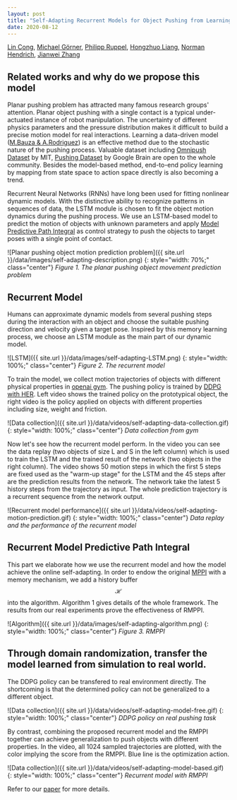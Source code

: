 ```yaml
---
layout: post
title: "Self-Adapting Recurrent Models for Object Pushing from Learning in Simulation"
date: 2020-08-12
---
```



[Lin Cong](https://tams.informatik.uni-hamburg.de/people/cong/), [Michael Görner](https://tams.informatik.uni-hamburg.de/people/goerner/), [Philipp Ruppel](https://tams.informatik.uni-hamburg.de/people/ruppel/), [Hongzhuo Liang](https://tams.informatik.uni-hamburg.de/people/liang/), [Norman Hendrich](https://tams.informatik.uni-hamburg.de/people/hendrich/), [Jianwei Zhang](https://tams.informatik.uni-hamburg.de/people/zhang/)

## Related works and why do we propose this model

Planar pushing problem has attracted many famous research groups' attention. Planar object pushing with a single contact is a typical under-actuated instance of robot manipulation. The uncertainty of different physics parameters and the pressure distribution makes it difficult to build a precise motion model for real interactions. Learning a data-driven model ([M.Bauza & A.Rodriguez](https://arxiv.org/abs/1704.03033)) is an effective method due to the stochastic nature of the pushing process. Valuable dataset including [Omnipush Dataset](http://web.mit.edu/mcube/omnipush-dataset/) by MIT, [Pushing Dataset](https://sites.google.com/site/brainrobotdata/home/push-dataset) by Google Brain are open to the whole community. Besides the model-based method, end-to-end policy learning by mapping from state space to action space directly is also becoming a trend.

Recurrent Neural Networks (RNNs) have long been used for fitting nonlinear dynamic models.
With the distinctive ability to recognize patterns in sequences of data, the LSTM module is chosen to fit the object motion dynamics during the pushing process. We use an LSTM-based model to predict the motion of objects with unknown parameters
and apply [Model Predictive Path Integral](https://homes.cs.washington.edu/~bboots/files/InformationTheoreticMPC.pdf) as control strategy to push the objects to target poses with a single point of contact.

![Planar pushing object motion prediction problem]({{ site.url }}/data/images/self-adapting-description.png)
{: style="width: 70%;" class="center"}
*Figure 1. The planar pushing object movement prediction problem*

## Recurrent Model

Humans can approximate dynamic models from several pushing steps during the interaction with an object and choose the suitable pushing direction and velocity given a target pose. Inspired by this memory learning process, we choose an LSTM module as the main part of our dynamic model.

![LSTM]({{ site.url }}/data/images/self-adapting-LSTM.png)
{: style="width: 100%;" class="center"}
*Figure 2. The recurrent model*


To train the model, we collect motion trajectories of objects with different physical properties in [openai gym](https://gym.openai.com/). The pushing policy is trained by [DDPG with HER](https://arxiv.org/abs/1707.01495). Left video shows the trained policy on the prototypical object, the right video is the policy applied on objects with different properties including size, weight and friction.

![Data collection]({{ site.url }}/data/videos/self-adapting-data-collection.gif)
{: style="width: 100%;" class="center"}
*Data collection from gym*

Now let's see how the recurrent model perform. In the video you can see the data replay (two objects of size L and S in the left column) which is used to train the LSTM and the trained result of the network (two objects in the right column). The video shows 50 motion steps in which the first 5 steps are fixed used as the "warm-up stage" for the LSTM and the 45 steps after are the prediction results from the network. The network take the latest 5 history steps from the trajectory as input. The whole prediction trajectory is a recurrent sequence from the network output.

![Recurrent model performance]({{ site.url }}/data/videos/self-adapting-motion-prediction.gif)
{: style="width: 100%;" class="center"}
*Data replay and the performance of the recurrent model*

## Recurrent Model Predictive Path Integral

This part we elaborate how we use the recurrent model and how the model achieve the online self-adapting. In order to endow the original [MPPI](https://homes.cs.washington.edu/~bboots/files/InformationTheoreticMPC.pdf) with a memory mechanism, we add a history buffer $$\mathcal{H}$$ into the algorithm. Algorithm 1 gives details of the whole framework. The results from our real experiments prove the effectiveness of RMPPI.

![Algorithm]({{ site.url }}/data/images/self-adapting-algorithm.png)
{: style="width: 100%;" class="center"}
*Figure 3. RMPPI*


## Through domain randomization, transfer the model learned from simulation to real world.

The DDPG policy can be transfered to real environment directly. The shortcoming is that the determined policy can not be generalized to a different object.

![Data collection]({{ site.url }}/data/videos/self-adapting-model-free.gif)
{: style="width: 100%;" class="center"}
*DDPG policy on real pushing task*

By contrast, combining the proposed recurrent model and the RMPPI together can achieve generalization to push objects with different properties. In the video, all 1024 sampled trajectories are plotted, with the color implying the score from the RMPPI. Blue line is the optimization action.

![Data collection]({{ site.url }}/data/videos/self-adapting-model-based.gif)
{: style="width: 100%;" class="center"}
*Recurrent model with RMPPI*

Refer to our [paper](https://arxiv.org/abs/2007.13421) for more details.
